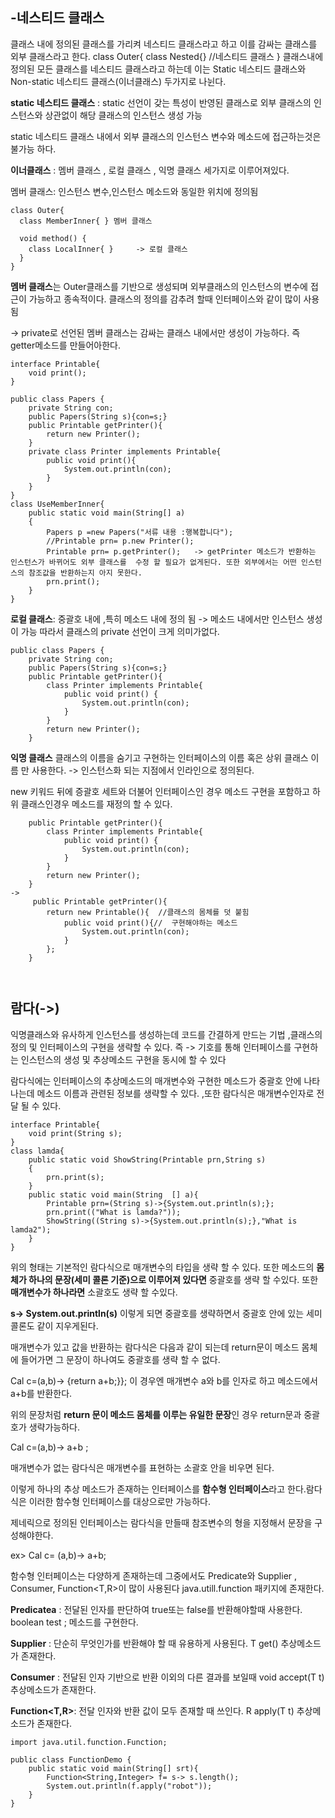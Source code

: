 -네스티드 클래스
-
  클래스 내에 정의된 클래스를 가리켜 네스티드 클래스라고 하고 이를 감싸는 클래스를 외부 클래스라고 한다. 
class Outer{
  class Nested{}   //네스티드 클래스
}
  클래스내에 정의된 모든 클래스를 네스티드 클래스라고 하는데 이는 Static 네스티드 클래스와 Non-static 네스티드 클래스(이너클래스) 두가지로 나뉜다.

**static 네스티드 클래스** : static 선언이 갖는 특성이 반영된 클래스로 외부 클래스의 인스턴스와 상관없이 해당 클래스의 인스턴스 생성 가능

static 네스티드 클래스 내에서 외부 클래스의 인스턴스 변수와 메소드에 접근하는것은 불가능 하다. 

**이너클래스** :  멤버 클래스 , 로컬 클래스 , 익명 클래스 세가지로 이루어져있다. 

멤버 클래스: 인스턴스 변수,인스턴스 메소드와 동일한 위치에 정의됨

```
class Outer{
  class MemberInner{ } 멤버 클래스

  void method() {
    class LocalInner{ }     -> 로컬 클래스
  }
}
```


**멤버 클래스**는 Outer클래스를 기반으로 생성되며 외부클래스의 인스턴스의 변수에 접근이 가능하고 종속적이다. 클래스의 정의를 감추려 할때 인터페이스와 같이 많이 사용됨 

-> private로 선언된 멤버 클래스는 감싸는 클래스 내에서만 생성이 가능하다. 즉 getter메소드를 만들어아한다.
```
interface Printable{
    void print();
}

public class Papers {
    private String con;
    public Papers(String s){con=s;}
    public Printable getPrinter(){
        return new Printer();
    }
    private class Printer implements Printable{
        public void print(){
            System.out.println(con);
        }
    }
}
class UseMemberInner{
    public static void main(String[] a)
    {
        Papers p =new Papers("서류 내용 :행복합니다");
        //Printable prn= p.new Printer();
        Printable prn= p.getPrinter();   -> getPrinter 메소드가 반환하는 인스턴스가 바뀌어도 외부 클래스를  수정 할 필요가 없게된다. 또한 외부에서는 어떤 인스턴스의 참조값을 반환하는지 아지 못한다. 
        prn.print();
    }
}

```

**로컬 클래스**: 중괄호 내에 ,특히 메소드 내에 정의 됨 -> 메소드 내에서만 인스턴스 생성이 가능 따라서 클래스의 private 선언이 크게 의미가없다.   
```
public class Papers {
    private String con;
    public Papers(String s){con=s;}
    public Printable getPrinter(){
        class Printer implements Printable{
            public void print() {
                System.out.println(con);
            }
        }
        return new Printer();
    }
```




**익명 클래스** 
클래스의 이름을 숨기고 구현하는 인터페이스의 이름 혹은 상위 클래스 이름 만 사용한다. -> 인스턴스화 되는 지점에서 인라인으로 정의된다. 

new 키워드 뒤에 증괄호 세트와 더불어 인터페이스인 경우 메소드 구현을 포함하고 하위 클래스인경우 메소드를 재정의 할 수 있다. 

```
    public Printable getPrinter(){
        class Printer implements Printable{
            public void print() {
                System.out.println(con);
            }
        }
        return new Printer();
    }
->
     public Printable getPrinter(){
        return new Printable(){  //클래스의 몸체를 덧 붙힘 
            public void print(){//  구현해야하는 메소드
                System.out.println(con);
            }
        };
    }

    
```

람다(->)
-
익명클래스와 유사하게 인스턴스를 생성하는데 코드를 간결하게 만드는 기법 ,클래스의 정의 및 인터페이스의 구현을 생략할 수 있다. 즉 -> 기호를 통해 인터페이스를 구현하는 인스턴스의 생성 및  추상메소드 구현을 동시에 할 수 있다

람다식에는 인터페이스의 추상메소드의 매개변수와 구현한 메소드가 중괄호 안에 나타나는데  메소드 이름과 관련된 정보를 생략할 수 있다. ,또한 람다식은 매개변수인자로 전달 될 수 있다. 

```
interface Printable{
    void print(String s);
}
class lamda{
    public static void ShowString(Printable prn,String s)
    {
        prn.print(s);
    }
    public static void main(String  [] a){
        Printable prn=(String s)->{System.out.println(s);};
        prn.print(("What is lamda?"));
        ShowString((String s)->{System.out.println(s);},"What is lamda2");
    }
}
```

위의 형태는 기본적인 람다식으로 매개변수의 타입을 생략 할 수 있다. 또한 메소드의 **몸체가 하나의 문장(세미 콜론 기준)으로 이루어져 있다면** 중괄호를 생략 할 수있다. 또한**매개변수가 하나라면** 소괄호도 생략 할 수있다.

**s-> System.out.println(s)** 이렇게 되면 중괄호를 생략하면서 중괄호 안에 있는 세미콜론도 같이 지우게된다. 

매개변수가 있고 값을  반환하는 람다식은 다음과 같이 되는데 return문이 메소드 몸체에 들어가면 그 문장이 하나여도 중괄호를 생략 할 수 없다.

Cal c=(a,b)-> {return a+b;}};    이 경우엔 매개변수 a와 b를 인자로 하고 메소드에서 a+b를 반환한다. 

위의 문장처럼 **return 문이 메소드 몸체를 이루는 유일한 문장**인 경우 return문과 중괄호가 생략가능하다.

Cal c=(a,b)-> a+b   ;

매개변수가 없는 람다식은 매개변수를 표현하는 소괄호 안을 비우면 된다. 

이렇게 하나의 추상 메소드가 존재하는 인터페이스를 **함수형 인터페이스**라고 한다.람다식은 이러한 함수형 인터페이스를 대상으로만 가능하다. 

제네릭으로 정의된 인터페이스는 람다식을 만들때 참조변수의 형을 지정해서 문장을 구성해야한다.

ex> Cal<Integer> c= (a,b)-> a+b;

함수형 인터페이스는 다양하게 존재하는데 그중에서도 Predicate<T>와 Supplier<T> , Consumer<T>, Function<T,R>이 많이 사용된다 java.utill.function 패키지에 존재한다. 

**Predicatea<T>** : 전달된 인자를 판단하여 true또는 false를 반환해야할때 사용한다. boolean test<T t> ; 메소드를 구현한다.

**Supplier<T>** : 단순히 무엇인가를 반환해야 할 때 유용하게 사용된다. T get() 추상메소드가 존재한다. 

**Consumer<T>** : 전달된 인자 기반으로 반환 이외의 다른 결과를 보일때 void accept(T t)  추상메소드가 존재한다.

**Function<T,R>**: 전달 인자와 반환 값이  모두 존재할 때 쓰인다. R apply(T t) 추상메소드가 존재한다. 

```
import java.util.function.Function;

public class FunctionDemo {
    public static void main(String[] srt){
        Function<String,Integer> f= s-> s.length();
        System.out.println(f.apply("robot"));
    }
}
```








